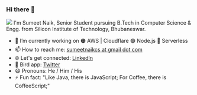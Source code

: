 ### Hi there 👋
<img src="https://komarev.com/ghpvc/?username=sumeetweb">  
I'm Sumeet Naik, Senior Student pursuing B.Tech in Computer Science & Engg. from Silicon Institute of Technology, Bhubaneswar.  

- 🔭 I’m currently working on 🟠 AWS | Cloudflare 🟢 Node.js 🔴 Serverless
- 📫 How to reach me: [sumeetnaikcs at gmail dot com](mailto:sumeetnaikcs@gmail.com)  
- 🌐 Let's get connected: [LinkedIn](https://www.linkedin.com/in/sumeetnaik19/)  
- 🐥 Bird app: [Twitter](https://twitter.com/sumeetweb)  
- 😄 Pronouns: He / Him / His  
- ⚡ Fun fact: "Like Java, there is JavaScript; For Coffee, there is CoffeeScript;"
